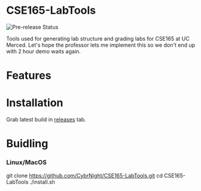
# CSE165-LabTools

![Pre-release Status](https://github.com/github/docs/actions/workflows/main.yml/badge.svg)

Tools used for generating lab structure and grading labs for CSE165 at UC Merced.
Let's hope the professor lets me implement this so we don't end up with 2 hour demo waits again.

# Features

# Installation
Grab latest build in [releases](https://github.com/CybrNight/CSE165-LabTools/releases) tab.

# Buidling

### Linux/MacOS
git clone https://github.com/CybrNight/CSE165-LabTools.git
cd CSE165-LabTools
./install.sh
